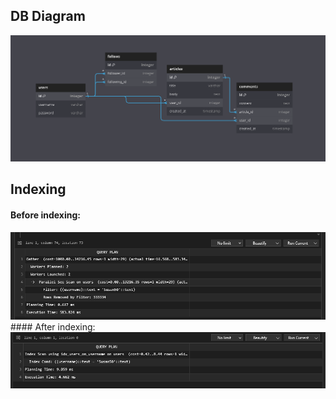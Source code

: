 ## DB Diagram
<img src="/DB Diagram.png"/>

## Indexing
#### Before indexing:
<img src="/Without Indexing.png"/>
#### After indexing:
<img src="/With Indexing.png"/>
